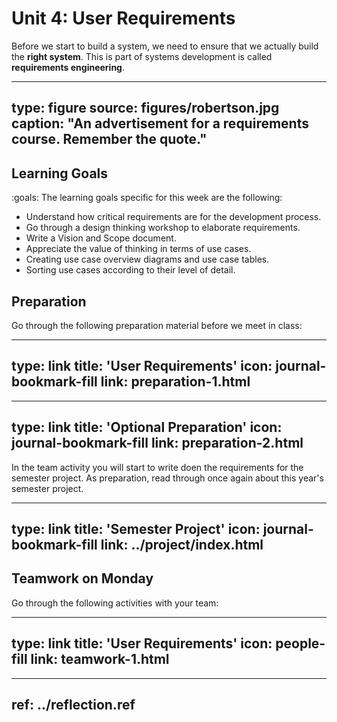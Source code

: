 # Unit 4: User Requirements

Before we start to build a system, we need to ensure that we actually build the **right system**. 
This is part of systems development is called **requirements engineering**.


---
type: figure
source: figures/robertson.jpg
caption:
  "An advertisement for a requirements course. Remember the quote."
--- 


## Learning Goals

:goals: The learning goals specific for this week are the following:

- Understand how critical requirements are for the development process.
- Go through a design thinking workshop to elaborate requirements.
- Write a Vision and Scope document.
- Appreciate the value of thinking in terms of use cases.
- Creating use case overview diagrams and use case tables.
- Sorting use cases according to their level of detail.


## Preparation

Go through the following preparation material before we meet in class:


---
type: link
title: 'User Requirements'
icon: journal-bookmark-fill
link: preparation-1.html
---


---
type: link
title: 'Optional Preparation'
icon: journal-bookmark-fill
link: preparation-2.html
---


In the team activity you will start to write doen the requirements for the semester project. 
As preparation, read through once again about this year's semester project.

---
type: link
title: 'Semester Project'
icon: journal-bookmark-fill
link: ../project/index.html
---

## Teamwork on Monday

Go through the following activities with your team:


---
type: link
title: 'User Requirements'
icon: people-fill
link: teamwork-1.html
---


---
ref: ../reflection.ref
---